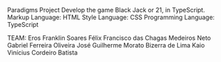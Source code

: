 Paradigms Project
Develop the game Black Jack or 21, in TypeScript.
Markup Language: HTML
Style Language: CSS
Programming Language: TypeScript

TEAM:
Eros Franklin Soares Félix
Francisco das Chagas Medeiros Neto
Gabriel Ferreira Oliveira
José Guilherme Morato Bizerra de Lima 
Kaio Vinícius Cordeiro Batista
